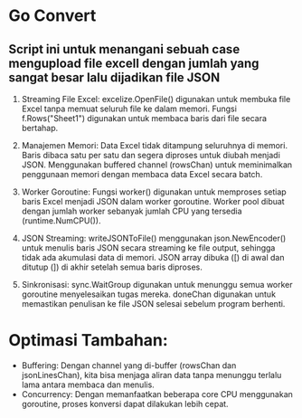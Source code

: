# Go Convert
## Script ini untuk menangani sebuah case mengupload file excell dengan jumlah yang sangat besar lalu dijadikan file JSON

1. Streaming File Excel:
excelize.OpenFile() digunakan untuk membuka file Excel tanpa memuat seluruh file ke dalam memori.
Fungsi f.Rows("Sheet1") digunakan untuk membaca baris dari file secara bertahap.

2. Manajemen Memori:
Data Excel tidak ditampung seluruhnya di memori. Baris dibaca satu per satu dan segera diproses untuk diubah menjadi JSON.
Menggunakan buffered channel (rowsChan) untuk meminimalkan penggunaan memori dengan membaca data Excel secara batch.

3. Worker Goroutine:
Fungsi worker() digunakan untuk memproses setiap baris Excel menjadi JSON dalam worker goroutine.
Worker pool dibuat dengan jumlah worker sebanyak jumlah CPU yang tersedia (runtime.NumCPU()).

4. JSON Streaming:
writeJSONToFile() menggunakan json.NewEncoder() untuk menulis baris JSON secara streaming ke file output, sehingga tidak ada akumulasi data di memori.
JSON array dibuka ([) di awal dan ditutup (]) di akhir setelah semua baris diproses.

5. Sinkronisasi:
sync.WaitGroup digunakan untuk menunggu semua worker goroutine menyelesaikan tugas mereka.
doneChan digunakan untuk memastikan penulisan ke file JSON selesai sebelum program berhenti.



# Optimasi Tambahan:
- Buffering: Dengan channel yang di-buffer (rowsChan dan jsonLinesChan), kita bisa menjaga aliran data tanpa menunggu terlalu lama antara membaca dan menulis.
- Concurrency: Dengan memanfaatkan beberapa core CPU menggunakan goroutine, proses konversi dapat dilakukan lebih cepat.